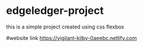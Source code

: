 # edgeledger-project
this is a simple project created using css flexbox

#website link
https://vigilant-kilby-0aeebc.netlify.com
